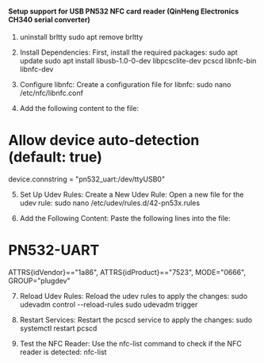 #### Setup support for USB PN532 NFC card reader (QinHeng Electronics CH340 serial converter)

1.  uninstall brltty
sudo apt remove brltty

2.  Install Dependencies: First, install the required packages:
sudo apt update
sudo apt install libusb-1.0-0-dev libpcsclite-dev pcscd libnfc-bin libnfc-dev

3. Configure libnfc: Create a configuration file for libnfc:
sudo nano /etc/nfc/libnfc.conf

4. Add the following content to the file:
# Allow device auto-detection (default: true)
device.connstring = "pn532_uart:/dev/ttyUSB0"

5. Set Up Udev Rules:
Create a New Udev Rule: Open a new file for the udev rule:
sudo nano /etc/udev/rules.d/42-pn53x.rules

6. Add the Following Content: Paste the following lines into the file:
# PN532-UART
ATTRS{idVendor}=="1a86", ATTRS{idProduct}=="7523", MODE="0666", GROUP="plugdev"

7. Reload Udev Rules: Reload the udev rules to apply the changes:
sudo udevadm control --reload-rules
sudo udevadm trigger

8. Restart Services: Restart the pcscd service to apply the changes:
sudo systemctl restart pcscd

9. Test the NFC Reader: Use the nfc-list command to check if the NFC reader is detected:
nfc-list
